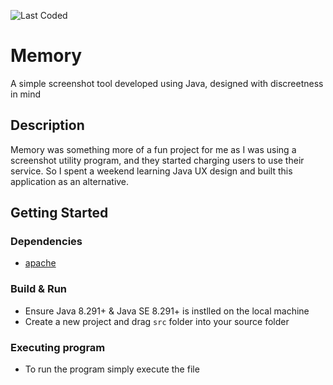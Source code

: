 ![Last Coded](https://img.shields.io/badge/last%20updated-september%202019-red)

# Memory
A simple screenshot tool developed using Java, designed with discreetness in mind

## Description
Memory was something more of a fun project for me as I was using a screenshot utility program, and they started charging users to use their service. So I spent a weekend learning Java UX design and built this application as an alternative. 

## Getting Started

### Dependencies

* [apache](https://commons.apache.org/proper/commons-io/apidocs/index.html?org/apache/commons/io/package-summary.html)

### Build & Run

* Ensure Java 8.291+ & Java SE 8.291+ is instlled on the local machine
* Create a new project and drag `src` folder into your source folder

### Executing program

* To run the program simply execute the file
